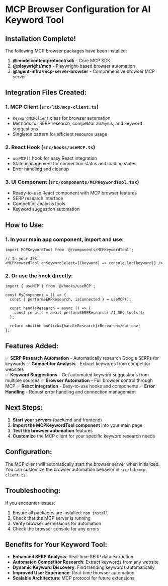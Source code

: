 # MCP Browser Configuration for AI Keyword Tool

## Installation Complete! 

The following MCP browser packages have been installed:

1. **@modelcontextprotocol/sdk** - Core MCP SDK
2. **@playwright/mcp** - Playwright-based browser automation
3. **@agent-infra/mcp-server-browser** - Comprehensive browser MCP server

## Integration Files Created:

### 1. MCP Client (`src/lib/mcp-client.ts`)
- `KeywordMCPClient` class for browser automation
- Methods for SERP research, competitor analysis, and keyword suggestions
- Singleton pattern for efficient resource usage

### 2. React Hook (`src/hooks/useMCP.ts`)
- `useMCP()` hook for easy React integration
- State management for connection status and loading states
- Error handling and cleanup

### 3. UI Component (`src/components/MCPKeywordTool.tsx`)
- Ready-to-use React component with MCP browser features
- SERP research interface
- Competitor analysis tools
- Keyword suggestion automation

## How to Use:

### 1. In your main app component, import and use:

```tsx
import MCPKeywordTool from '@/components/MCPKeywordTool';

// In your JSX:
<MCPKeywordTool onKeywordSelect={(keyword) => console.log(keyword)} />
```

### 2. Or use the hook directly:

```tsx
import { useMCP } from '@/hooks/useMCP';

const MyComponent = () => {
  const { performSERPResearch, isConnected } = useMCP();
  
  const handleResearch = async () => {
    const results = await performSERPResearch('AI SEO tools');
  };
  
  return <button onClick={handleResearch}>Research</button>;
};
```

## Features Added:

✅ **SERP Research Automation** - Automatically research Google SERPs for keywords
✅ **Competitor Analysis** - Extract keywords from competitor websites  
✅ **Keyword Suggestions** - Get automated keyword suggestions from multiple sources
✅ **Browser Automation** - Full browser control through MCP
✅ **React Integration** - Easy-to-use hooks and components
✅ **Error Handling** - Robust error handling and connection management

## Next Steps:

1. **Start your servers** (backend and frontend)
2. **Import the MCPKeywordTool component** into your main page
3. **Test the browser automation** features
4. **Customize** the MCP client for your specific keyword research needs

## Configuration:

The MCP client will automatically start the browser server when initialized. You can customize the browser automation behavior in `src/lib/mcp-client.ts`.

## Troubleshooting:

If you encounter issues:
1. Ensure all packages are installed: `npm install`
2. Check that the MCP server is running
3. Verify browser permissions for automation
4. Check the browser console for any errors

## Benefits for Your Keyword Tool:

- **Enhanced SERP Analysis**: Real-time SERP data extraction
- **Automated Competitor Research**: Extract keywords from any website
- **Dynamic Keyword Discovery**: Find trending keywords automatically  
- **Improved User Experience**: Real-time browser automation
- **Scalable Architecture**: MCP protocol for future extensions
